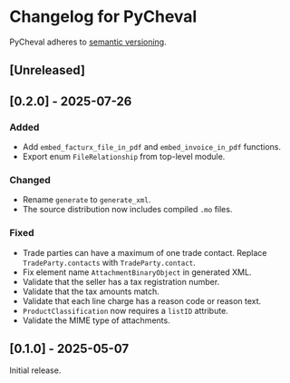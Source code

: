 # Changelog for PyCheval

PyCheval adheres to [semantic versioning](https://semver.org/).

## [Unreleased]

## [0.2.0] - 2025-07-26

### Added

- Add `embed_facturx_file_in_pdf` and `embed_invoice_in_pdf` functions.
- Export enum `FileRelationship` from top-level module.

### Changed

- Rename `generate` to `generate_xml`.
- The source distribution now includes compiled `.mo` files.

### Fixed

- Trade parties can have a maximum of one trade contact. Replace
  `TradeParty.contacts` with `TradeParty.contact`.
- Fix element name `AttachmentBinaryObject` in generated XML.
- Validate that the seller has a tax registration number.
- Validate that the tax amounts match.
- Validate that each line charge has a reason code or reason text.
- `ProductClassification` now requires a `listID` attribute.
- Validate the MIME type of attachments.

## [0.1.0] - 2025-05-07

Initial release.
